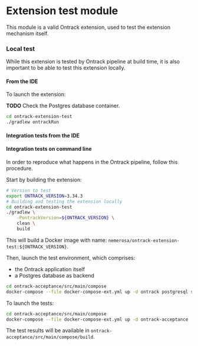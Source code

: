 Extension test module
=====================

This module is a valid Ontrack extension, used to test the extension
mechanism itself.

### Local test

While this extension is tested by Ontrack pipeline at build time, it is 
also important to be able to test this extension locally.

#### From the IDE

To launch the extension:

**TODO** Check the Postgres database container.

```bash
cd ontrack-extension-test
./gradlew ontrackRun
```

#### Integration tests from the IDE

#### Integration tests on command line

In order to reproduce what happens in the Ontrack pipeline, follow this procedure.

Start by building the extension:

```bash
# Version to test
export ONTRACK_VERSION=3.34.3
# Building and testing the extension locally
cd ontrack-extension-test
./gradlew \
    -PontrackVersion=${ONTRACK_VERSION} \
    clean \
    build
```

This will build a Docker image with name: `nemerosa/ontrack-extension-test:${ONTRACK_VERSION}`.

Then, launch the test environment, which comprises:

* the Ontrack application itself
* a Postgres database as backend

```bash
cd ontrack-acceptance/src/main/compose
docker-compose --file docker-compose-ext.yml up -d ontrack postgresql selenium
```

To launch the tests:

```bash
cd ontrack-acceptance/src/main/compose
docker-compose --file docker-compose-ext.yml up -d ontrack-acceptance
```

The test results will be available in `ontrack-acceptance/src/main/compose/build`.

